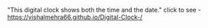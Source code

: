 "This digital clock shows both the time and the date."
click to see - https://vishalmehra66.github.io/Digital-Clock-/
